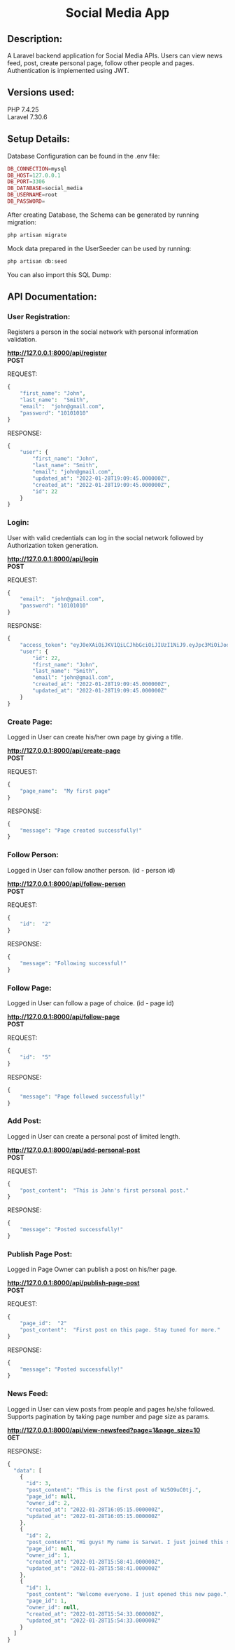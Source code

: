 
<center><h1>Social Media App</h1></center>

<h2>Description:</h2> 

<p>A Laravel backend application for Social Media APIs. Users can view news feed, post, create personal page, follow other people and pages. Authentication is implemented using JWT.</p>


<h2>Versions used:</h2>

PHP 7.4.25<br>
Laravel 7.30.6<br>

<h2>Setup Details:</h2>

Database Configuration can be found in the .env file:
```php
DB_CONNECTION=mysql
DB_HOST=127.0.0.1
DB_PORT=3306
DB_DATABASE=social_media
DB_USERNAME=root
DB_PASSWORD=
```

After creating Database, the Schema can be generated by running migration: 
```php
php artisan migrate
```

Mock data prepared in the UserSeeder can be used by running:
```php
php artisan db:seed
```

You can also import this SQL Dump:
<a href="https://github.com/sarwat-osman/social-media/blob/main/social_media.sql"></a>


<h2>API Documentation:</h2>

<h3>User Registration:</h3> 
<p>Registers a person in the social network with personal information validation.</p>

<b>http://127.0.0.1:8000/api/register<br>
POST</b>

REQUEST:
```php
{
	"first_name": "John",
	"last_name":  "Smith",
	"email":  "john@gmail.com",
	"password": "10101010"
}
```

RESPONSE:
```php
{
	"user": {
		"first_name": "John",
		"last_name": "Smith",
		"email": "john@gmail.com",
		"updated_at": "2022-01-28T19:09:45.000000Z",
		"created_at": "2022-01-28T19:09:45.000000Z",
		"id": 22
	}
}
```

<h3>Login:</h3> 
<p>User with valid credentials can log in the social network followed by Authorization token generation.</p>

<b>http://127.0.0.1:8000/api/login<br>
POST</b>

REQUEST:
```php
{
	"email":  "john@gmail.com",
	"password": "10101010"
}
```

RESPONSE:
```php
{
	"access_token": "eyJ0eXAiOiJKV1QiLCJhbGciOiJIUzI1NiJ9.eyJpc3MiOiJodHRwOlwvXC8xMjcuMC4wLjE6ODAwMFwvYXBpXC9sb2dpbiIsImlhdCI6MTY0MzM5ODAyMiwiZXhwIjoxNjQzNDAxNjIyLCJuYmYiOjE2NDMzOTgwMjIsImp0aSI6Inl4Mm96SmFCVXpuUklNUDkiLCJzdWIiOjIyLCJwcnYiOiI4N2UwYWYxZWY5ZmQxNTgxMmZkZWM5NzE1M2ExNGUwYjA0NzU0NmFhIn0.DV4mQ71CZoI2T4udZcpGmPHlrWstwjhFXGyUngFGUzA",
	"user": {
		"id": 22,
		"first_name": "John",
		"last_name": "Smith",
		"email": "john@gmail.com",
		"created_at": "2022-01-28T19:09:45.000000Z",
		"updated_at": "2022-01-28T19:09:45.000000Z"
	}
}
```


<h3>Create Page:</h3> 
<p>Logged in User can create his/her own page by giving a title.</p>

<b>http://127.0.0.1:8000/api/create-page<br>
POST</b>

REQUEST:
```php
{
	"page_name":  "My first page"
}
```

RESPONSE:
```php
{
	"message": "Page created successfully!"
}
```


<h3>Follow Person:</h3> 
<p>Logged in User can follow another person. (id - person id)</p>

<b>http://127.0.0.1:8000/api/follow-person<br>
POST</b>

REQUEST:
```php
{
	"id":  "2"
}
```

RESPONSE:
```php
{
	"message": "Following successful!"
}
```



<h3>Follow Page:</h3> 
<p>Logged in User can follow a page of choice. (id - page id)</p>

<b>http://127.0.0.1:8000/api/follow-page<br>
POST</b>

REQUEST:
```php
{
	"id":  "5"
}
```

RESPONSE:
```php
{
	"message": "Page followed successfully!"
}
```


<h3>Add Post:</h3> 
<p>Logged in User can create a personal post of limited length.</p>

<b>http://127.0.0.1:8000/api/add-personal-post<br>
POST</b>

REQUEST:
```php
{
	"post_content":  "This is John's first personal post."
}
```

RESPONSE:
```php
{
	"message": "Posted successfully!"
}
```


<h3>Publish Page Post:</h3> 
<p>Logged in Page Owner can publish a post on his/her page.</p>

<b>http://127.0.0.1:8000/api/publish-page-post<br>
POST</b>

REQUEST:
```php
{
	"page_id":  "2"
	"post_content":  "First post on this page. Stay tuned for more."
}
```

RESPONSE:
```php
{
	"message": "Posted successfully!"
}
```



<h3>News Feed:</h3> 
<p>Logged in User can view posts from people and pages he/she followed. Supports pagination by taking page number and page size as params.</p>

<b>http://127.0.0.1:8000/api/view-newsfeed?page=1&page_size=10<br>
GET</b>

RESPONSE:
```php
{
  "data": [
    {
      "id": 3,
      "post_content": "This is the first post of Wz5O9uC0tj.",
      "page_id": null,
      "owner_id": 2,
      "created_at": "2022-01-28T16:05:15.000000Z",
      "updated_at": "2022-01-28T16:05:15.000000Z"
    },
    {
      "id": 2,
      "post_content": "Hi guys! My name is Sarwat. I just joined this social network. Please follow me.",
      "page_id": null,
      "owner_id": 1,
      "created_at": "2022-01-28T15:58:41.000000Z",
      "updated_at": "2022-01-28T15:58:41.000000Z"
    },
    {
      "id": 1,
      "post_content": "Welcome everyone. I just opened this new page.",
      "page_id": 1,
      "owner_id": null,
      "created_at": "2022-01-28T15:54:33.000000Z",
      "updated_at": "2022-01-28T15:54:33.000000Z"
    }
  ]
}
```
